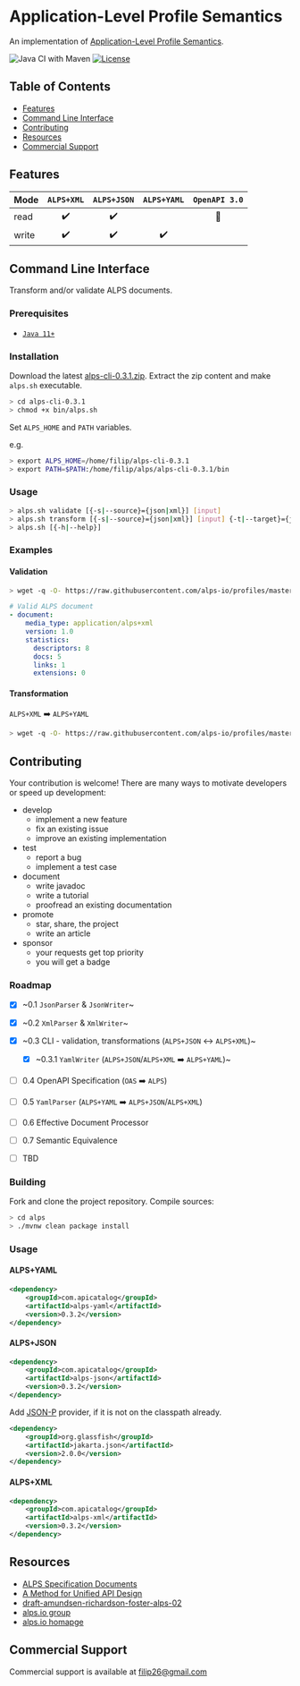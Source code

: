 # Application-Level Profile Semantics

An implementation of [Application-Level Profile Semantics](https://tools.ietf.org/html/draft-amundsen-richardson-foster-alps-02).

![Java CI with Maven](https://github.com/filip26/alps/workflows/Java%20CI%20with%20Maven/badge.svg)
[![License](https://img.shields.io/badge/License-Apache%202.0-blue.svg)](https://opensource.org/licenses/Apache-2.0)

## Table of Contents  
- [Features](#features)
- [Command Line Interface](#command-line-interface)
- [Contributing](#contributing)  
- [Resources](#resources)  
- [Commercial Support](#commercial-support)

## Features

 Mode | `ALPS+XML` | `ALPS+JSON` | `ALPS+YAML` | `OpenAPI 3.0`
 --- | :---: | :---: | :---: | :---: 
 read |   :heavy_check_mark:  |  :heavy_check_mark:  | | :running:
 write |  :heavy_check_mark:  |  :heavy_check_mark:  |  :heavy_check_mark:  |  

## Command Line Interface

Transform and/or validate ALPS documents.

### Prerequisites
- [`Java 11+`](https://www.oracle.com/java/technologies/javase-downloads.html)

### Installation

Download the latest [alps-cli-0.3.1.zip](https://github.com/filip26/alps/releases/download/0.3.1/alps-cli-0.3.1.zip). Extract the zip content and make `alps.sh` executable.

```bash
> cd alps-cli-0.3.1
> chmod +x bin/alps.sh
```

Set `ALPS_HOME` and `PATH` variables.

e.g.

```bash
> export ALPS_HOME=/home/filip/alps-cli-0.3.1
> export PATH=$PATH:/home/filip/alps/alps-cli-0.3.1/bin
```

### Usage

```bash
> alps.sh validate [{-s|--source}={json|xml}] [input]
> alps.sh transform [{-s|--source}={json|xml}] [input] {-t|--target}={json|xml|yaml} [{-p|--pretty}] [{-v|--verbose}]
> alps.sh [{-h|--help}]
```

### Examples

#### Validation

```bash
> wget -q -O- https://raw.githubusercontent.com/alps-io/profiles/master/xml/contacts.xml | alps.sh validate --source=xml
```
```yaml
# Valid ALPS document
- document: 
    media_type: application/alps+xml
    version: 1.0
    statistics:
      descriptors: 8
      docs: 5
      links: 1
      extensions: 0
```

#### Transformation

`ALPS+XML` :arrow_right: `ALPS+YAML`

```bash
> wget -q -O- https://raw.githubusercontent.com/alps-io/profiles/master/xml/contacts.xml | alps.sh transform --source=xml --target=yaml
```

## Contributing

Your contribution is welcome! There are many ways to motivate developers or speed up development:

- develop
  - implement a new feature 
  - fix an existing issue
  - improve an existing implementation
- test
  - report a bug
  - implement a test case
- document
  - write javadoc
  - write a tutorial
  - proofread an existing documentation
- promote
  - star, share, the project
  - write an article
- sponsor
  - your requests get top priority
  - you will get a badge

### Roadmap

- [x] ~0.1 `JsonParser` & `JsonWriter`~
- [x] ~0.2 `XmlParser` & `XmlWriter`~
- [x] ~0.3 CLI - validation, transformations (`ALPS+JSON` :left_right_arrow: `ALPS+XML`)~
  - [x] ~0.3.1 `YamlWriter` (`ALPS+JSON`/`ALPS+XML` :arrow_right: `ALPS+YAML`)~
- [ ] 0.4 OpenAPI Specification (`OAS` :arrow_right: `ALPS`)
- [ ] 0.5 `YamlParser` (`ALPS+YAML` :arrow_right: `ALPS+JSON`/`ALPS+XML`)
- [ ] 0.6 Effective Document Processor
- [ ] 0.7 Semantic Equivalence
- [ ] TBD


### Building

Fork and clone the project repository.
Compile sources:

```bash
> cd alps
> ./mvnw clean package install
```

### Usage

#### ALPS+YAML

```xml
<dependency>
    <groupId>com.apicatalog</groupId>
    <artifactId>alps-yaml</artifactId>
    <version>0.3.2</version>
</dependency>

```

#### ALPS+JSON

```xml
<dependency>
    <groupId>com.apicatalog</groupId>
    <artifactId>alps-json</artifactId>
    <version>0.3.2</version>
</dependency>
```

Add [JSON-P](https://javaee.github.io/jsonp/) provider, if it is not on the classpath already.

```xml
<dependency>
    <groupId>org.glassfish</groupId>
    <artifactId>jakarta.json</artifactId>
    <version>2.0.0</version>
</dependency>
```
#### ALPS+XML

```xml
<dependency>
    <groupId>com.apicatalog</groupId>
    <artifactId>alps-xml</artifactId>
    <version>0.3.2</version>
</dependency>

```

## Resources
- [ALPS Specification Documents](https://github.com/alps-io/spec)
- [A Method for Unified API Design](http://amundsen.com/talks/2020-04-goto-unified/index.html)
- [draft-amundsen-richardson-foster-alps-02](https://tools.ietf.org/html/draft-amundsen-richardson-foster-alps-02)
- [alps.io group](https://groups.google.com/g/alps-io)
- [alps.io homapge](http://alps.io/)

## Commercial Support
Commercial support is available at filip26@gmail.com
